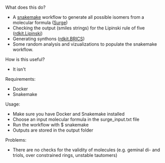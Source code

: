 What does this do?
- A [snakemake](https://snakemake.readthedocs.io/en/stable/) workflow to generate all possible isomers from a molecular formula ([Surge](https://github.com/StructureGenerator/surge))
- Checking the output (smiles strings) for the Lipinski rule of five ([rdkit.Lipinski](https://www.rdkit.org/docs/source/rdkit.Chem.Lipinski.html))
- Generating synthons ([rdkit.BRICS](https://www.rdkit.org/docs/source/rdkit.Chem.BRICS.html))
- Some random analysis and vizualizations to populate the snakemake workflow.

How is this useful?
- It isn't

Requirements:
- Docker
- Snakemake

Usage:
- Make sure you have Docker and Snakemake installed
- Choose an input molecular formula in the surge_input.txt file
- Run the workflow with $ snakemake
- Outputs are stored in the output folder

Problems:
- There are no checks for the validity of molecules (e.g. geminal di- and triols, over constrained rings, unstable tautomers)